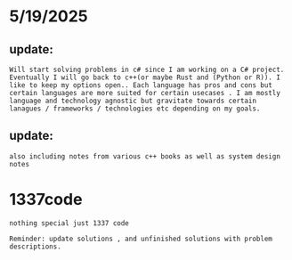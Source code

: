 # 5/19/2025
## update:
    Will start solving problems in c# since I am working on a C# project. Eventually I will go back to c++(or maybe Rust and (Python or R)). I like to keep my options open.. Each language has pros and cons but certain languages are more suited for certain usecases . I am mostly language and technology agnostic but gravitate towards certain lanagues / frameworks / technologies etc depending on my goals. 

## update:
    also including notes from various c++ books as well as system design notes

# 1337code
    nothing special just 1337 code 

    Reminder: update solutions , and unfinished solutions with problem descriptions.



